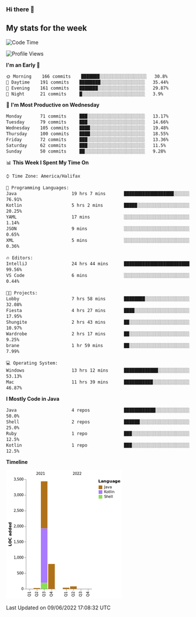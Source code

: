 ### Hi there 👋

## My stats for the week
<!--START_SECTION:waka-->
![Code Time](http://img.shields.io/badge/Code%20Time-259%20hrs%2059%20mins-blue)

![Profile Views](http://img.shields.io/badge/Profile%20Views-0-blue)

**I'm an Early 🐤** 

```text
🌞 Morning    166 commits    ███████░░░░░░░░░░░░░░░░░░   30.8% 
🌆 Daytime    191 commits    ████████░░░░░░░░░░░░░░░░░   35.44% 
🌃 Evening    161 commits    ███████░░░░░░░░░░░░░░░░░░   29.87% 
🌙 Night      21 commits     █░░░░░░░░░░░░░░░░░░░░░░░░   3.9%

```
📅 **I'm Most Productive on Wednesday** 

```text
Monday       71 commits     ███░░░░░░░░░░░░░░░░░░░░░░   13.17% 
Tuesday      79 commits     ███░░░░░░░░░░░░░░░░░░░░░░   14.66% 
Wednesday    105 commits    ████░░░░░░░░░░░░░░░░░░░░░   19.48% 
Thursday     100 commits    ████░░░░░░░░░░░░░░░░░░░░░   18.55% 
Friday       72 commits     ███░░░░░░░░░░░░░░░░░░░░░░   13.36% 
Saturday     62 commits     ███░░░░░░░░░░░░░░░░░░░░░░   11.5% 
Sunday       50 commits     ██░░░░░░░░░░░░░░░░░░░░░░░   9.28%

```


📊 **This Week I Spent My Time On** 

```text
⌚︎ Time Zone: America/Halifax

💬 Programming Languages: 
Java                     19 hrs 7 mins       ███████████████████░░░░░░   76.91% 
Kotlin                   5 hrs 2 mins        █████░░░░░░░░░░░░░░░░░░░░   20.25% 
YAML                     17 mins             ░░░░░░░░░░░░░░░░░░░░░░░░░   1.14% 
JSON                     9 mins              ░░░░░░░░░░░░░░░░░░░░░░░░░   0.65% 
XML                      5 mins              ░░░░░░░░░░░░░░░░░░░░░░░░░   0.36%

🔥 Editors: 
IntelliJ                 24 hrs 44 mins      █████████████████████████   99.56% 
VS Code                  6 mins              ░░░░░░░░░░░░░░░░░░░░░░░░░   0.44%

🐱‍💻 Projects: 
Lobby                    7 hrs 58 mins       ████████░░░░░░░░░░░░░░░░░   32.08% 
Fiesta                   4 hrs 27 mins       ████░░░░░░░░░░░░░░░░░░░░░   17.95% 
Shungite                 2 hrs 43 mins       ██░░░░░░░░░░░░░░░░░░░░░░░   10.97% 
Wardrobe                 2 hrs 17 mins       ██░░░░░░░░░░░░░░░░░░░░░░░   9.25% 
brane                    1 hr 59 mins        ██░░░░░░░░░░░░░░░░░░░░░░░   7.99%

💻 Operating System: 
Windows                  13 hrs 12 mins      █████████████░░░░░░░░░░░░   53.13% 
Mac                      11 hrs 39 mins      ███████████░░░░░░░░░░░░░░   46.87%

```

**I Mostly Code in Java** 

```text
Java                     4 repos             ████████████░░░░░░░░░░░░░   50.0% 
Shell                    2 repos             ██████░░░░░░░░░░░░░░░░░░░   25.0% 
Ruby                     1 repo              ███░░░░░░░░░░░░░░░░░░░░░░   12.5% 
Kotlin                   1 repo              ███░░░░░░░░░░░░░░░░░░░░░░   12.5%

```


**Timeline**

![Chart not found](https://raw.githubusercontent.com/lyndseyy/lyndseyy/main/charts/bar_graph.png) 


 Last Updated on 09/06/2022 17:08:32 UTC
<!--END_SECTION:waka-->